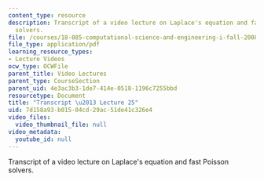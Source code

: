 ```yaml
---
content_type: resource
description: Transcript of a video lecture on Laplace's equation and fast Poisson
  solvers.
file: /courses/18-085-computational-science-and-engineering-i-fall-2008/7d158a93b01504cd29ac51de41c326e4_18-085F08-L25.pdf
file_type: application/pdf
learning_resource_types:
- Lecture Videos
ocw_type: OCWFile
parent_title: Video Lectures
parent_type: CourseSection
parent_uid: 4e3ac3b3-1de7-414e-0518-1196c7255bbd
resourcetype: Document
title: "Transcript \u2013 Lecture 25"
uid: 7d158a93-b015-04cd-29ac-51de41c326e4
video_files:
  video_thumbnail_file: null
video_metadata:
  youtube_id: null
---
```

Transcript of a video lecture on Laplace's equation and fast Poisson solvers.

